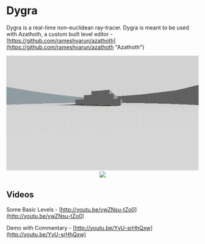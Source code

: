 # Dygra
Dygra is a real-time non-euclidean ray-tracer. Dygra is meant to be used with Azathoth, a custom built level editor - [https://github.com/rameshvarun/azathoth](https://github.com/rameshvarun/azathoth "Azathoth")

<p align="center">
<img height="300" src="./demo-a.gif"/>
<img height="300" src="./demo-b.gif"/>
</p>

## Videos
Some Basic Levels - [http://youtu.be/ywZNsu-tZo0](http://youtu.be/ywZNsu-tZo0)

Demo with Commentary - [http://youtu.be/YvU-srHhQxw](http://youtu.be/YvU-srHhQxw)
